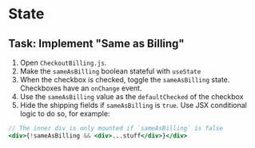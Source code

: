 # State

## Task: Implement "Same as Billing"

1. Open `CheckoutBilling.js`.
2. Make the `sameAsBilling` boolean stateful with `useState`
3. When the checkbox is checked, toggle the `sameAsBilling` state. Checkboxes have an `onChange` event.
4. Use the `sameAsBilling` value as the `defaultChecked` of the checkbox
5. Hide the shipping fields if `sameAsBilling` is `true`. Use JSX conditional logic to do so, for example:

```jsx
// The inner div is only mounted if `sameAsBilling` is false
<div>{!sameAsBilling && <div>...stuff</div>}</div>
```
